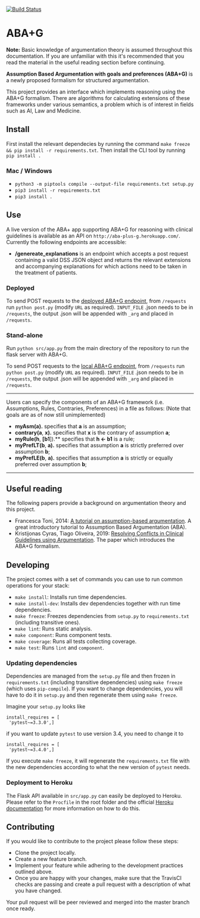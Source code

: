 
[![Build Status](https://travis-ci.com/AminKaram/FYP.svg?token=WUKwGEsuG3EUbwasy9R8&branch=master)](https://travis-ci.com/AminKaram/FYP)  
# ABA+G  
  
**Note:** Basic knowledge of argumentation theory is assumed throughout this documentation. If you are unfamiliar with this it's recommended that you read the material in the useful reading section before continuing.

  **Assumption Based Argumentation with goals and preferences (ABA+G)** is a newly proposed formalism for structured argumentation.
  
This project provides an interface which implements reasoning using the ABA+G formalism. There are algorithms for calculating extensions of these frameworks under various semantics, a problem which is of interest in fields such as AI, Law and Medicine. 

## Install

First install the relevant dependecies by running the command `make freeze && pip install -r requirements.txt`. Then install the CLI tool by running `pip install .` 

### Mac / Windows

- `python3 -m piptools compile --output-file requirements.txt setup.py`
- `pip3 install -r requirements.txt`
- `pip3 install .`

## Use

A live version of the ABA+ app supporting ABA+G for reasoning with clinical guidelines is available as an API on `http://aba-plus-g.herokuapp.com/`. Currently the following endpoints are accessible:
 
 -   **/genereate_explanations** is an endpoint which accepts a post request containing a valid DSS JSON object and returns the relevant extensions and accompanying explanations for which actions need to be taken in the treatment of patients. 

### Deployed

To send POST requests to the [deployed ABA+G endpoint](https://aba-plus-g.herokuapp.com/generate_explanations), from `/requests` run `python post.py` (modify `URL` as required). 
`INPUT_FILE` .json needs to be in `/requests`, the output .json will be appended with `_arg` and placed in `/requests`.

### Stand-alone

Run `python src/app.py` from the main directory of the repository to run the flask server with ABA+G. 

To send POST requests to the [local ABA+G endpoint](http://127.0.0.1:5000/generate_explanations), from `/requests` run `python post.py` (modify `URL` as required). 
`INPUT_FILE` .json needs to be in `/requests`, the output .json will be appended with `_arg` and placed in `/requests`.

***

Users can specify the components of an ABA+G framework (i.e. Assumptions, Rules, Contraries, Preferences) in a file as follows: (Note that goals are as of now still unimplemented) 
-   **myAsm(a).**  specifies that  **a**  is an assumption;
-   **contrary(a**,  **x).**  specifies that  **x**  is the contrary of assumption  **a**;
-   **myRule(h**,  **[b1**]).**  specifies that  **h <- b1** is a rule;
-   **myPrefLT(b**, **a).** specifies that assumption **a** is strictly preferred over assumption **b**;
-   **myPrefLE(b**, **a).** specifies that assumption **a** is strictly or equally preferred over assumption **b**;

***

## Useful reading

The following papers provide a background on argumentation theory and this project. 

 - Francesca Toni, 2014: [A tutorial on assumption-based argumentation](https://www.tandfonline.com/doi/abs/10.1080/19462166.2013.869878). A great introductory tutorial to Assumption Based Argumentation (ABA).
 - Kristijonas Cyras, Tiago Oliveira, 2019: [Resolving Conflicts in Clinical Guidelines using Argumentation](http://www.ifaamas.org/Proceedings/aamas2019/pdfs/p1731.pdf). The paper which introduces the ABA+G formalism. 

## Developing  
  
The project comes with a set of commands you can use to run common operations for your stack:  
  
 - `make install`: Installs run time dependencies.  
 - `make install-dev`: Installs dev dependencies together with run time dependencies.  
 - `make freeze`: Freezes dependencies from `setup.py` to `requirements.txt` (including transitive ones).  
 - `make lint`: Runs static analysis.  
 - `make component`: Runs component tests.  
 - `make coverage`: Runs all tests collecting coverage.  
 - `make test`: Runs `lint` and `component`.  
  
### Updating dependencies  
  
Dependencies are managed from the `setup.py` file and then frozen in `requirements.txt` (including transitive dependencies) using `make freeze` (which uses `pip-compile`). If you want to change dependencies, you will have to do it in `setup.py` and then regenerate them using `make freeze`.  
  
Imagine your `setup.py` looks like  
  
```  
install_requires = [  
 'pytest~=3.3.0',]  
```  
  
if you want to update `pytest` to use version 3.4, you need to change it to  
  
```  
install_requires = [  
 'pytest~=3.4.0',]  
```  
  
If you execute `make freeze`, it will regenerate the `requirements.txt` file with the new dependencies according to what the new version of `pytest` needs.  
  
### Deployment to Heroku

The Flask API available in `src/app.py` can easily be deployed to Heroku. Please refer to the `Procfile` in the root folder and the official [Heroku documentation](https://devcenter.heroku.com/categories/reference) for more information on how to do this.   

## Contributing

If you would like to contribute to the project please follow these steps:

 - Clone the project locally.
 - Create a new feature branch.
 - Implement your feature while adhering to the development practices outlined above.
 - Once you are happy with your changes, make sure that the TravisCI checks are passing and create a pull request with a description of what you have changed.  
 
 Your pull request will be peer reviewed and merged into the master branch once ready.
